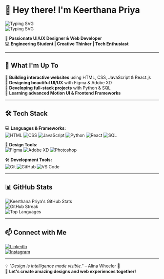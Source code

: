 # 👋 Hey there! I'm Keerthana Priya  

![Typing SVG](https://readme-typing-svg.herokuapp.com?font=Poppins&color=%23FF5733&size=22&center=true&vCenter=true&width=500&height=50&lines=UI%2FUX+Designer+%7C+Web+Developer+%7C+Tech+Enthusiast)  
![Typing SVG](https://readme-typing-svg.herokuapp.com?font=Poppins&color=%23FFD700&size=22&center=true&vCenter=true&width=500&height=50&lines=Passionate+about+designing+and+coding!+🚀)  

🎨 **Passionate UI/UX Designer & Web Developer**  
💻 **Engineering Student | Creative Thinker | Tech Enthusiast**  

---

## 🚀 **What I'm Up To**  
🔹 **Building interactive websites** using HTML, CSS, JavaScript & React.js  
🔹 **Designing beautiful UI/UX** with Figma & Adobe XD  
🔹 **Developing full-stack projects** with Python & SQL  
🔹 **Learning advanced Motion UI & Frontend Frameworks**  

---

## 🛠 **Tech Stack**  
💻 **Languages & Frameworks:**  
![HTML](https://img.shields.io/badge/HTML5-E34F26?style=for-the-badge&logo=html5&logoColor=white)
![CSS](https://img.shields.io/badge/CSS3-1572B6?style=for-the-badge&logo=css3&logoColor=white)
![JavaScript](https://img.shields.io/badge/JavaScript-F7DF1E?style=for-the-badge&logo=javascript&logoColor=black)
![Python](https://img.shields.io/badge/Python-3776AB?style=for-the-badge&logo=python&logoColor=white)
![React](https://img.shields.io/badge/React-20232A?style=for-the-badge&logo=react&logoColor=61DAFB)
![SQL](https://img.shields.io/badge/SQL-4479A1?style=for-the-badge&logo=mysql&logoColor=white)  

🎨 **Design Tools:**  
![Figma](https://img.shields.io/badge/Figma-F24E1E?style=for-the-badge&logo=figma&logoColor=white)
![Adobe XD](https://img.shields.io/badge/Adobe%20XD-470137?style=for-the-badge&logo=adobe%20xd&logoColor=white)
![Photoshop](https://img.shields.io/badge/Adobe%20Photoshop-31A8FF?style=for-the-badge&logo=adobe%20photoshop&logoColor=white)  

🛠 **Development Tools:**  
![Git](https://img.shields.io/badge/Git-F05032?style=for-the-badge&logo=git&logoColor=white)
![GitHub](https://img.shields.io/badge/GitHub-181717?style=for-the-badge&logo=github&logoColor=white)
![VS Code](https://img.shields.io/badge/VS%20Code-007ACC?style=for-the-badge&logo=visual-studio-code&logoColor=white)  

---

## 📊 **GitHub Stats**  
![Keerthana Priya's GitHub Stats](https://github-readme-stats.vercel.app/api?username=Keerthanapri&show_icons=true&theme=radical)  
![GitHub Streak](https://github-readme-streak-stats.herokuapp.com/?user=Keerthanapri&theme=radical)  
![Top Languages](https://github-readme-stats.vercel.app/api/top-langs/?username=Keerthanapri&layout=compact&theme=radical)  

---

## 📫 **Connect with Me**  
[![LinkedIn](https://img.shields.io/badge/-LinkedIn-blue?style=for-the-badge&logo=Linkedin&logoColor=white)](https://linkedin.com/in/keerthanapriya29)  
[![Instagram](https://img.shields.io/badge/-Instagram-E4405F?style=for-the-badge&logo=instagram&logoColor=white)](https://instagram.com/keeru_dr)  

---

💡 _"Design is intelligence made visible."_ – Alina Wheeler 🎨  
🚀 **Let's create amazing designs and web experiences together!**  
